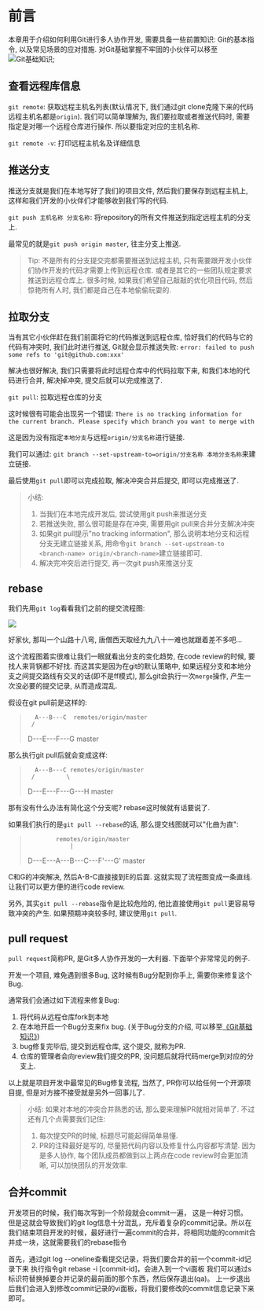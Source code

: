 # 前言

本章用于介绍如何利用Git进行多人协作开发, 需要具备一些前置知识: Git的基本指令, 以及常见场景的应对措施. 对Git基础掌握不牢固的小伙伴可以移至![Git基础知识]("./README.md");

## 查看远程库信息

```git remote```: 获取远程主机名列表(默认情况下, 我们通过git clone克隆下来的代码远程主机名都是```origin```). 我们可以简单理解为, 我们要拉取或者推送代码时, 需要指定是对哪一个远程仓库进行操作. 所以要指定对应的主机名称.

```git remote -v```: 打印远程主机名及详细信息

## 推送分支

推送分支就是我们在本地写好了我们的项目文件, 然后我们要保存到远程主机上, 这样和我们开发的小伙伴们才能够收到我们写的代码.

```git push 主机名称 分支名称```: 将repository的所有文件推送到指定远程主机的分支上.

最常见的就是```git push origin master```, 往主分支上推送.

> Tip:
> 不是所有的分支提交完都需要推送到远程主机, 只有需要跟开发小伙伴们协作开发的代码才需要上传到远程仓库. 或者是其它的一些团队规定要求推送到远程仓库上. 很多时候, 如果我们希望自己敲敲的优化项目代码, 然后惊艳所有人时, 我们都是自己在本地偷偷玩耍的.

## 拉取分支

当有其它小伙伴赶在我们前面将它的代码推送到远程仓库, 恰好我们的代码与它的代码有冲突时, 我们此时进行推送, Git就会显示推送失败: ```error: failed to push some refs to 'git@github.com:xxx'```

解决也很好解决, 我们只需要将此时远程仓库中的代码拉取下来, 和我们本地的代码进行合并, 解决掉冲突, 提交后就可以完成推送了.

```git pull```: 拉取远程仓库的分支

这时候很有可能会出现另一个错误: ```There is no tracking information for the current branch.
Please specify which branch you want to merge with```

这是因为没有指定```本地分支```与远程```origin/分支名称```进行链接.

我们可以通过: ```git branch --set-upstream-to=origin/分支名称 本地分支名称```来建立链接.

最后使用```git pull```即可以完成拉取, 解决冲突合并后提交, 即可以完成推送了.

> 小结:
> 1. 当我们在本地完成开发后, 尝试使用git push来推送分支
> 2. 若推送失败, 那么很可能是存在冲突, 需要用git pull来合并分支解决冲突
> 3. 如果git pull提示"no tracking information", 那么说明本地分支和远程分支无建立链接关系, 用命令```git branch --set-upstream-to <branch-name> origin/<branch-name>```建立链接即可.
> 4. 解决完冲突后进行提交, 再一次git push来推送分支

## rebase

我们先用```git log```看看我们之前的提交流程图:

![](./assets/git-log流程图.jpg)

好家伙, 那叫一个山路十八弯, 唐僧西天取经九九八十一难也就跟着差不多吧...

这个流程图着实很难让我们一眼就看出分支的变化趋势, 在code review的时候, 要找人来背锅都不好找. 而这其实是因为在git的默认策略中, 如果远程分支和本地分支之间提交路线有交叉的话(即不是ff模式), 那么git会执行一次```merge```操作, 产生一次没必要的提交记录, 从而造成混乱. 

假设在git pull前是这样的:
>       A---B---C  remotes/origin/master
>      /
> D---E---F---G  master

那么执行git pull后就会变成这样:
>       A---B---C remotes/origin/master
>      /         \
> D---E---F---G---H master

那有没有什么办法有简化这个分支呢? rebase这时候就有话要说了.

如果我们执行的是```git pull --rebase```的话, 那么提交线图就可以"化曲为直":
>             remotes/origin/master
>                 |
> D---E---A---B---C---F'---G'  master

C和G的冲突解决, 然后A-B-C直接接到E的后面. 这就实现了流程图变成一条直线. 让我们可以更方便的进行code review.

另外, 其实```git pull --rebase```指令是比较危险的, 他比直接使用```git pull```更容易导致冲突的产生. 如果预期冲突较多时, 建议使用```git pull```.

## pull request

```pull request```简称PR, 是Git多人协作开发的一大利器. 下面举个非常常见的例子. 

开发一个项目, 难免遇到很多Bug, 这时候有Bug分配到你手上, 需要你来修复这个Bug. 

通常我们会通过如下流程来修复Bug:
1. 将代码从远程仓库fork到本地
2. 在本地开启一个Bug分支来fix bug. (关于Bug分支的介绍, 可以移至[《Git基础知识》](""))
3. bug修复完毕后, 提交到远程仓库, 这个提交, 就称为PR.
4. 仓库的管理者会向review我们提交的PR, 没问题后就将代码merge到对应的分支上.

以上就是项目开发中最常见的Bug修复流程, 当然了, PR你可以给任何一个开源项目提, 但是对方接不接受就是另外一回事儿了.

> 小结: 如果对本地的冲突合并熟悉的话, 那么要来理解PR就相对简单了. 不过还有几个点需要我们记住:
> 1. 每次提交PR的时候, 标题尽可能起得简单易懂.
> 2. PR的注释最好是写的, 尽量把代码内容以及修复什么内容都写清楚.
> 因为是多人协作, 每个团队成员都做到以上两点在code review时会更加清晰, 可以加快团队的开发效率.

## 合并commit

开发项目的时候，我们每次写到一个阶段就会commit一遍， 这是一种好习惯。 但是这就会导致我们的git log信息十分混乱，充斥着复杂的commit记录。所以在我们结束项目开发的时候，最好进行一遍commit的合并，将相同功能的commit合并成一块，这就需要我们的rebase指令

首先，通过git log --oneline查看提交记录，将我们要合并的前一个commit-id记录下来
执行指令git rebase -i [commit-id]，会进入到一个vi面板
我们可以通过s标识符替换掉要合并记录的最前面的那个东西，然后保存退出(qa)。
上一步退出后我们会进入到修改commit记录的vi面板，将我们要修改的commit信息记录下来即可。